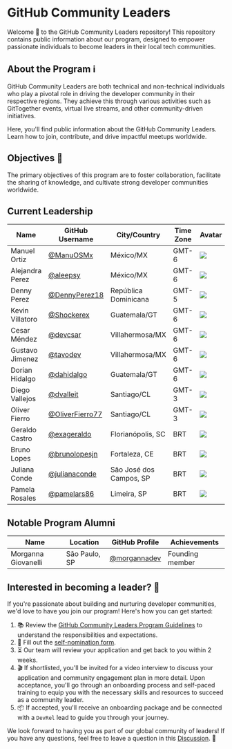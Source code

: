 # GitHub Community Leaders

Welcome 🎉 to the GitHub Community Leaders repository! This repository contains public information about our program, designed to empower passionate individuals to become leaders in their local tech communities.

## About the Program ℹ️

GitHub Community Leaders are both technical and non-technical individuals who play a pivotal role in driving the developer community in their respective regions. They achieve this through various activities such as GitTogether events, virtual live streams, and other community-driven initiatives. 

Here, you'll find public information about the GitHub Community Leaders. Learn how to join, contribute, and drive impactful meetups worldwide.

## Objectives 🎯
The primary objectives of this program are to foster collaboration, facilitate the sharing of knowledge, and cultivate strong developer communities worldwide.

## Current Leadership

| Name            | GitHub Username                                      | City/Country            | Time Zone | Avatar                                                         |
| --------------- | ---------------------------------------------------- | ----------------------- | --------- | -------------------------------------------------------------- |
| Manuel Ortiz    | [@ManuOSMx](https://github.com/manuosmx)             | México/MX               | GMT-6     | ![](https://avatars.githubusercontent.com/manuosmx?s=64)       |
| Alejandra Perez | [@aleepsy](https://github.com/aleepsy)               | México/MX               | GMT-6     | ![](https://avatars.githubusercontent.com/aleepsy?s=64)        |
| Denny Perez     | [@DennyPerez18](https://github.com/DennyPerez18)     | República Dominicana    | GMT-5     | ![](https://avatars.githubusercontent.com/DennyPerez18?s=64)   |
| Kevin Villatoro | [@Shockerex](https://github.com/Shockerex)           | Guatemala/GT            | GMT-6     | ![](https://avatars.githubusercontent.com/Shockerex?s=64)      |
| Cesar Méndez    | [@devcsar](https://github.com/devcsar)               | Villahermosa/MX         | GMT-6     | ![](https://avatars.githubusercontent.com/devcsar?s=64)        |
| Gustavo Jimenez | [@tavodev](https://github.com/tavodev)               | Villahermosa/MX         | GMT-6     | ![](https://avatars.githubusercontent.com/tavodev?s=64)        |
| Dorian Hidalgo  | [@dahidalgo](https://github.com/dahidalgo)           | Guatemala/GT            | GMT-6     | ![](https://avatars.githubusercontent.com/dahidalgo?s=64)      |
| Diego Vallejos  | [@dvalleit](https://github.com/dvalleit)             | Santiago/CL             | GMT-3     | ![](https://avatars.githubusercontent.com/dvalleit?s=64)       |
| Oliver Fierro   | [@OliverFierro77](https://github.com/oliverfierro77) | Santiago/CL             | GMT-3     | ![](https://avatars.githubusercontent.com/oliverfierro77?s=64) |
| Geraldo Castro  | [@exageraldo](https://github.com/exageraldo)         | Florianópolis, SC       | BRT       | ![](https://avatars.githubusercontent.com/exageraldo?s=64)     |
| Bruno Lopes     | [@brunolopesjn](https://github.com/brunolopesjn)     | Fortaleza, CE           | BRT       | ![](https://avatars.githubusercontent.com/brunolopesjn?s=64)   |
| Juliana Conde   | [@julianaconde](https://github.com/brunolopesjn)     | São José dos Campos, SP | BRT       | ![](https://avatars.githubusercontent.com/julianaconde?s=64)   |
| Pamela Rosales  | [@pamelars86](https://github.com/pamelars86)         | Limeira, SP             | BRT       | ![](https://avatars.githubusercontent.com/pamelars86?s=64)     |

## Notable Program Alumni

| Name                | Location      | GitHub Profile                                 | Achievements    |
| ------------------- | ------------- | ---------------------------------------------- | --------------- |
| Morganna Giovanelli | São Paulo, SP | [@morgannadev](https://github.com/morgannadev) | Founding member |

## Interested in becoming a leader? 🌟

If you're passionate about building and nurturing developer communities, we'd love to have you join our program! Here's how you can get started:

1. 📚 Review the [GitHub Community Leaders Program Guidelines](program/guidelines.md) to understand the responsibilities and expectations.
2. 📝 Fill out the [self-nomination form](https://docs.google.com/forms/d/e/1FAIpQLScDFfPzAhhodFyt4aJy7j_umMc6ifjribc-hw4r-EuzNtZf8w/viewform).
3. ⏳ Our team will review your application and get back to you within 2 weeks.
4. 🎬 If shortlisted, you'll be invited for a video interview to discuss your application and community engagement plan in more detail. Upon acceptance, you'll go through an onboarding process and self-paced training to equip you with the necessary skills and resources to succeed as a community leader.
5. 📦 If accepted, you'll receive an onboarding package and be connected with a `DevRel` lead to guide you through your journey.

We look forward to having you as part of our global community of leaders! If you have any questions, feel free to leave a question in this [Discussion](https://github.com/gittogethers/community-leaders/discussions/categories/program-questions). 🤔
